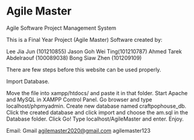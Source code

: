 # Agile Master
Agile Software Project Management System


This is a Final Year Project (Agile Master) Software created by:

Lee Jia Jun (101210855) Jason Goh Wei Ting(101210787) Ahmed Tarek Abdelraouf (100089038) Bong Siaw Zhen (101209109)

There are few steps before this website can be used properly.

Import Database.

Move the file into xampp/htdocs/ and paste it in that folder.
Start Apache and MySQL in XAMPP Control Panel.
Go browser and type localhost/phpmyadmin.
Create new database named craftpophouse_db.
Click the created database and click import and choose the am.sql in the Database folder.
Click Go!
Type localhost/AgileMaster and enter.
Enjoy.

Email: Gmail
agilemaster2020@gmail.com
agilemaster123
